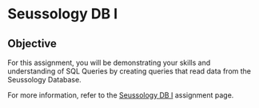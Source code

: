 # Seussology DB I

## Objective
For this assignment, you will be demonstrating your skills and understanding of SQL Queries by creating queries that read data from the Seussology Database.

For more information, refer to the [Seussology DB I](https://imdac.github.io/mtm6405/exercises/seussology-db-i.html) assignment page.